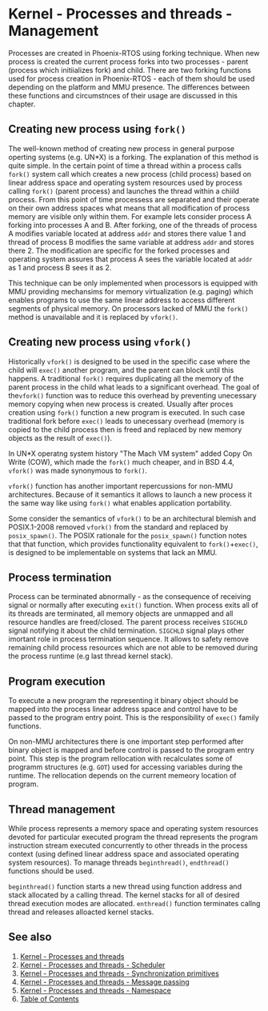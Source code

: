 # Kernel - Processes and threads - Management

Processes are created in Phoenix-RTOS using forking technique. When new process is created the current process forks into two processes - parent (process which initiializes fork) and child. There are two forking functions used for process creation in Phoenix-RTOS - each of them should be used depending on the platform and MMU presence. The differences between these functions and circumstnces of their usage are discussed in this chapter.

## Creating new process using `fork()`

The well-known method of creating new process in general purpose operting systems (e.g. UN*X) is a forking. The explanation of this method is quite simple. In the certain point of time a thread within a process calls `fork()` system call which creates a new process (child process) based on linear address space and operating system resources used by process calling `fork()` (parent process) and launches the thread within a chiild process. From this point of time processess are separated and their operate on their own address spaces what means that all modification of process memory are visible only within them. For example lets consider process A forking into processes A and B. After forking, one of the threads of process A modifies variable located at address `addr` and stores there value 1 and thread of process B modifies the same variable at address `addr` and stores there 2. The modification are specific for the forked processes and operating system assures that process A sees the variable located at `addr` as 1 and process B sees it as 2.

This technique can be only implemented when processors is equipped with MMU providing mechansims for memory virtualization (e.g. paging) which enables programs to use the same linear address to access different segments of physical memory. On processors lacked of MMU the `fork()` method is unavailable and it is replaced by `vfork()`.

## Creating new process using `vfork()`

Historically `vfork()` is designed to be used in the specific case where the child will `exec()` another program, and the parent can block until this happens. A traditional `fork()` requires duplicating all the memory of the parent process in the child what leads to a significant overhead. The goal of the`vfork()` function was to reduce this overhead by preventing unecessary memory copying when new process is created. Usually after proces creation using `fork()` function a new program is executed. In such case traditional fork before `exec()` leads to unecessary overhead (memory is copied to the child process then is freed and replaced by new memory objects as the result of `exec()`).

In UN*X operatng system history "The Mach VM system" added Copy On Write (COW), which made the `fork()` much cheaper, and in BSD 4.4, `vfork()` was made synonymous to `fork()`.

`vfork()` function has another important repercussions for non-MMU architectures. Because of it semantics it allows to launch a new process it the same way like using `fork()` what enables application portability.

Some consider the semantics of `vfork()` to be an architectural blemish and POSIX.1-2008 removed `vfork()` from the standard and replaced by `posix_spawn()`. The POSIX rationale for the `posix_spawn()` function notes that that function, which provides functionality equivalent to `fork()`+`exec()`, is designed to be implementable on systems that lack an MMU.

## Process termination

Process can be terminated abnormally - as the consequence of receiving signal or normally after executing `exit()` function. When process exits all of its threads are terminated, all memory objects are unmapped and all resource handles are freed/closed.  The parent process receives `SIGCHLD` signal notifying it about the child termination. `SIGCHLD` signal plays other imortant role in process termination sequence. It allows to safety remove remaining child process resources which are not able to be removed during the process runtime (e.g last thread kernel stack).

## Program execution

To execute a new program the representing it binary object should be mapped into the process linear address space and control have to be passed to the program entry point. This is the responsibility of `exec()` family functions.

On non-MMU architectures there is one important step performed after binary object is mapped and before control is passed to the program entry point. This step is the program rellocation with recalculates some of programm structures (e.g. `GOT`) used for accessing variables during the runtime. The rellocation depends on the current memeory location of program.

## Thread management

While process represents a memory space and operating system resources devoted for particular executed program the thread represents the program instruction stream executed concurrently to other threads in the process context (using defined linear address space and associated operating system resources). To manage threads  `beginthread()`, `endthread()` functions should be used.

`beginthread()` function starts a new thread using function address and stack allocated by a calling thread. The kernel stacks for all of desired thread execution modes are allocated. `enthread()` function terminates callng thread and releases alloacted kernel stacks.

## See also

1. [Kernel - Processes and threads](README.md)
2. [Kernel - Processes and threads - Scheduler](scheduler.md)
3. [Kernel - Processes and threads - Synchronization primitives](sync.md)
4. [Kernel - Processes and threads - Message passing](msg.md)
5. [Kernel - Processes and threads - Namespace](namespace.md)
6. [Table of Contents](../../README.md)
